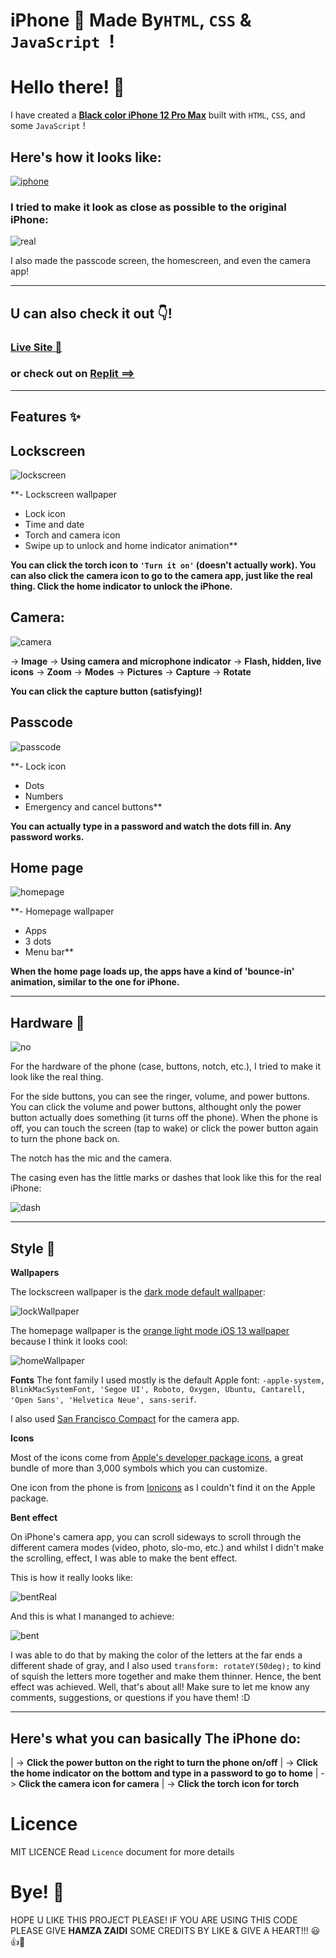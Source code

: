 # iPhone 📱 Made By`HTML`, `CSS` & `JavaScript `! 

# Hello there! 👋

I have created a [**Black color iPhone 12 Pro Max**](https://i-phone-12-shjz.vercel.app/) built with `HTML`, `CSS`, and some `JavaScript` !

## Here's how it looks like: 

<a href="https://i-phone-12-shjz.vercel.app/"><img src="ReadmeImages/howItLooksLike.png" alt="iphone" /></a>

### I tried to make it look as close as possible to the original iPhone:

![real](ReadmeImages/real.png)

I also made the passcode screen, the homescreen, and even the camera app!


***

## U can also check it out 👇! 

### [Live Site 🚀](https://i-phone-12-shjz.vercel.app/)
### or check out on [Replit ==>](https://iPhone-12.bookie0.repl.co)

***

## Features ✨


## **Lockscreen**

![lockscreen](ReadmeImages/lockscreen.png)

**- Lockscreen wallpaper
- Lock icon
- Time and date
- Torch and camera icon
- Swipe up to unlock and home indicator animation**

**You can click the torch icon to `'Turn it on'` (doesn't actually work). You can also click the camera icon to go to the camera app, just like the real thing. Click the home indicator to unlock the iPhone.**


## **Camera**:

![camera](ReadmeImages/camera.png)

-> **Image**
-> **Using camera and microphone indicator**
-> **Flash, hidden, live icons**
-> **Zoom**
-> **Modes**
-> **Pictures**
-> **Capture**
-> **Rotate**

**You can click the capture button (satisfying)!**

## **Passcode**

![passcode](ReadmeImages/passcode.png)

**- Lock icon
- Dots 
- Numbers
- Emergency and cancel buttons**

**You can actually type in a password and watch the dots fill in. Any password works.**

## **Home page**

![homepage](ReadmeImages/homepage.png)

**- Homepage wallpaper
- Apps 
- 3 dots 
- Menu bar**

**When the home page loads up, the apps have a kind of 'bounce-in' animation, similar to the one for iPhone.**

***

## Hardware 🔨

![no](ReadmeImages/side.png)

For the hardware of the phone (case, buttons, notch, etc.), I tried to make it look like the real thing. 

For the side buttons, you can see the ringer, volume, and power buttons. You can click the volume and power buttons, althought only the power button actually does something (it turns off the phone). When the phone is off, you can touch the screen (tap to wake) or click the power button again to turn the phone back on.

The notch has the mic and the camera.

The casing even has the little marks or dashes that look like this for the real iPhone:

![dash](ReadmeImages/dash.png)


***

## Style 🎨


**Wallpapers**

The lockscreen wallpaper is the [dark mode default wallpaper](https://replit.com/@Bookie0/iPhone-12#Images/Backgrounds/lockscreen.jpeg):

![lockWallpaper](ReadmeImages/lockWallpaper.png)

The homepage wallpaper is the [orange light mode iOS 13 wallpaper](https://replit.com/@Bookie0/iPhone-12#Images/Backgrounds/homescreen.jpeg) because I think it looks cool:

![homeWallpaper](ReadmeImages/homeWallpaper.png)

**Fonts**
The font family I used mostly is the default Apple font: `-apple-system, BlinkMacSystemFont, 'Segoe UI', Roboto, Oxygen, Ubuntu, Cantarell, 'Open Sans', 'Helvetica Neue', sans-serif`.

I also used [San Francisco Compact](https://www.cufonfonts.com/font/sf-compact-display) for the camera app.


**Icons**

Most of the icons come from [Apple's developer package icons](https://developer.apple.com/sf-symbols/), a great bundle of more than 3,000 symbols which you can customize.

One icon from the phone is from [Ionicons](https://ionic.io/ionicons) as I couldn't find it on the Apple package.

**Bent effect**

On iPhone's camera app, you can scroll sideways to scroll through the different camera modes (video, photo, slo-mo, etc.) and whilst I didn't make the scrolling, effect, I was able to make the bent effect.

This is how it really looks like:

![bentReal](ReadmeImages/bentReal.png)

And this is what I mananged to achieve:

![bent](ReadmeImages/bent.png)

I was able to do that by making the color of the letters at the far ends a different shade of gray, and I also used `transform: rotateY(50deg);` to kind of squish the letters more together and make them thinner. Hence, the bent effect was achieved.
Well, that's about all! Make sure to let me know any comments, suggestions, or questions if you have them! :D 

***

## Here's what you can basically The iPhone do:

| -> **Click the power button on the right to turn the phone on/off**
| -> **Click the home indicator on the bottom and type in a password to go to home**
| -> **Click the camera icon for camera**
| -> **Click the torch icon for torch**

# Licence

MIT LICENCE
Read `Licence` document for more details

# Bye! 👋

HOPE U LIKE THIS PROJECT PLEASE! IF YOU ARE USING THIS CODE PLEASE GIVE **HAMZA ZAIDI** SOME CREDITS BY LIKE & GIVE A HEART!!! 😃👍💛
